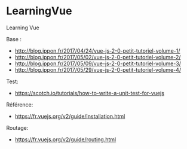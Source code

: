 # LearningVue
Learning Vue

Base :
- http://blog.ippon.fr/2017/04/24/vue-js-2-0-petit-tutoriel-volume-1/
- http://blog.ippon.fr/2017/05/02/vue-js-2-0-petit-tutoriel-volume-2/
- http://blog.ippon.fr/2017/05/09/vue-js-2-0-petit-tutoriel-volume-3/
- http://blog.ippon.fr/2017/05/29/vue-js-2-0-petit-tutoriel-volume-4/

Test:
- https://scotch.io/tutorials/how-to-write-a-unit-test-for-vuejs

Référence:
- https://fr.vuejs.org/v2/guide/installation.html

Routage:
- https://fr.vuejs.org/v2/guide/routing.html



